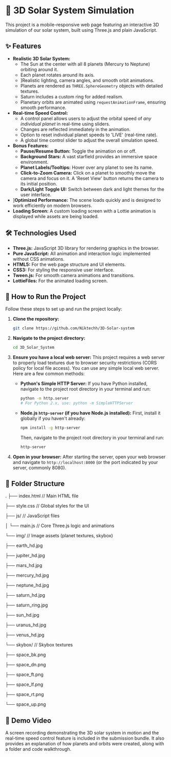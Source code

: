 # 🚀 3D Solar System Simulation

This project is a mobile-responsive web page featuring an interactive 3D simulation of our solar system, built using Three.js and plain JavaScript.

## ✨ Features

* **Realistic 3D Solar System:**
    * The Sun at the center with all 8 planets (Mercury to Neptune) orbiting around it.
    * Each planet rotates around its axis.
    * ]Realistic lighting, camera angles, and smooth orbit animations.
    * Planets are rendered as `THREE.SphereGeometry` objects with detailed textures.
    * Saturn includes a custom ring for added realism.
    * Planetary orbits are animated using `requestAnimationFrame`, ensuring smooth performance.
* **Real-time Speed Control:**
    * A control panel allows users to adjust the orbital speed of *any individual planet* in real-time using sliders.
    * Changes are reflected immediately in the animation.
    * Option to reset individual planet speeds to 'LIVE' (real-time rate).
    * A global time control slider to adjust the overall simulation speed.
* **Bonus Features:**
    * **Pause/Resume Button:** Toggle the animation on or off.
    * **Background Stars:** A vast starfield provides an immersive space environment.
    * **Planet Labels/Tooltips:** Hover over any planet to see its name.
    * **Click-to-Zoom Camera:** Click on a planet to smoothly move the camera and focus on it. A 'Reset View' button returns the camera to its initial position.
    * **Dark/Light Toggle UI:** Switch between dark and light themes for the user interface.
* ]**Optimized Performance:** The scene loads quickly and is designed to work efficiently on modern browsers.
* **Loading Screen:** A custom loading screen with a Lottie animation is displayed while assets are being loaded.

## 🛠️ Technologies Used

* **Three.js:** JavaScript 3D library for rendering graphics in the browser.
* **Pure JavaScript:** All animation and interaction logic implemented without CSS animations.
* **HTML5:** For the web page structure and UI elements.
* **CSS3:** For styling the responsive user interface.
* **Tween.js:** For smooth camera animations and transitions.
* **LottieFiles:** For the animated loading screen.

## 🚀 How to Run the Project

Follow these steps to set up and run the project locally:

1.  **Clone the repository:**
    ```bash
    git clone https://github.com/Niktechh/3D-Solar-system
    ```
    

2.  **Navigate to the project directory:**
    ```bash
    cd 3D_Solar_System
    ```
  

3.  **Ensure you have a local web server:**
    This project requires a web server to properly load textures due to browser security restrictions (CORS policy for local file access). You can use any simple local web server. Here are a few common methods:

    * **Python's Simple HTTP Server:**
        If you have Python installed, navigate to the project root directory in your terminal and run:
        ```bash
        python -m http.server
        # For Python 2.x, use: python -m SimpleHTTPServer
        ```
    * **Node.js `http-server` (if you have Node.js installed):**
        First, install it globally if you haven't already:
        ```bash
        npm install -g http-server
        ```
        Then, navigate to the project root directory in your terminal and run:
        ```bash
        http-server
        ```

4.  **Open in your browser:**
    After starting the server, open your web browser and navigate to `http://localhost:8000` (or the port indicated by your server, commonly 8080).

## 📄 Folder Structure
.
├── index.html            // Main HTML file

├── style.css             // Global styles for the UI

├── js/                   // JavaScript files

│   └── main.js           // Core Three.js logic and animations

└── img/                  // Image assets (planet textures, skybox)


├── earth_hd.jpg

├── jupiter_hd.jpg

├── mars_hd.jpg

├── mercury_hd.jpg

├── neptune_hd.jpg

├── saturn_hd.jpg

├── saturn_ring.jpg

├── sun_hd.jpg

├── uranus_hd.jpg

├── venus_hd.jpg

└── skybox/           // Skybox textures

├── space_bk.png

├── space_dn.png

├── space_ft.png

├── space_lf.png

├── space_rt.png

└── space_up.png


## 🎥 Demo Video

A screen recording demonstrating the 3D solar system in motion and the real-time speed control feature is included in the submission bundle. It also provides an explanation of how planets and orbits were created, along with a folder and code walkthrough.
